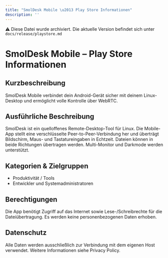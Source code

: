 ```yaml
---
title: "SmolDesk Mobile \u2013 Play Store Informationen"
description: ''
---
```

⚠️ Diese Datei wurde archiviert. Die aktuelle Version befindet sich unter `docs/release/playstore.md`

# SmolDesk Mobile – Play Store Informationen

## Kurzbeschreibung
SmolDesk Mobile verbindet dein Android-Gerät sicher mit deinem Linux-Desktop und ermöglicht volle Kontrolle über WebRTC.

## Ausführliche Beschreibung
SmolDesk ist ein quelloffenes Remote-Desktop-Tool für Linux. Die Mobile-App stellt eine verschlüsselte Peer-to-Peer-Verbindung her und überträgt Bildschirm, Maus- und Tastatureingaben in Echtzeit. Dateien können in beide Richtungen übertragen werden. Multi-Monitor und Darkmode werden unterstützt.

## Kategorien & Zielgruppen
- Produktivität / Tools
- Entwickler und Systemadministratoren

## Berechtigungen
Die App benötigt Zugriff auf das Internet sowie Lese-/Schreibrechte für die Dateiübertragung. Es werden keine personenbezogenen Daten erhoben.

## Datenschutz
Alle Daten werden ausschließlich zur Verbindung mit dem eigenen Host verwendet. Weitere Informationen siehe Privacy Policy.
